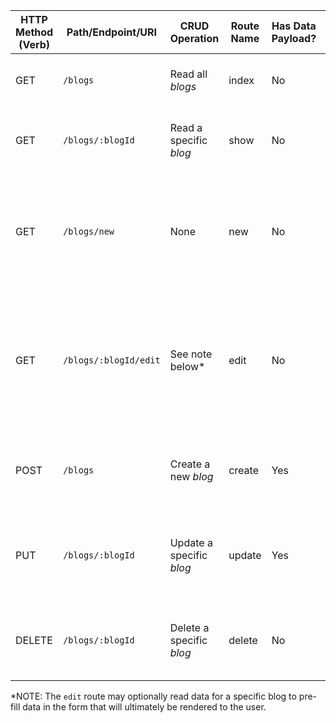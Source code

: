 | HTTP Method (Verb) | Path/Endpoint/URI     | CRUD Operation            | Route Name | Has Data Payload? | Purpose                                                                                            | Render/Redirect Action        |
| ------------------ | --------------------- | ------------------------- | ---------- | ----------------- | -------------------------------------------------------------------------------------------------- | ----------------------------- |
| GET                | `/blogs`              | Read all _blogs_          | index      | No                | Renders a view that shows all blogs                                                                | `res.render('blogs/index')`   |
| GET                | `/blogs/:blogId`      | Read a specific _blog_    | show       | No                | Renders a view that shows a specific blog                                                          | `res.render('blogs/show')`    |
| GET                | `/blogs/new`          | None                      | new        | No                | Renders a view including a form the user can fill out and submit to add a new blog                 | `res.render('blogs/new')`     |
| GET                | `/blogs/:blogId/edit` | See note below*           | edit       | No                | Renders a view including a filled out form the user can edit and submit to update a specific blog  | `res.render('blogs/edit')`    |
| POST               | `/blogs`              | Create a new _blog_       | create     | Yes               | Handles the user submitting a form to create a new blog                                            | `res.redirect('/you-choose')` |
| PUT                | `/blogs/:blogId`      | Update a specific _blog_  | update     | Yes               | Handles the user submitting a form to update a specific blog                                       | `res.redirect('/you-choose')` |
| DELETE             | `/blogs/:blogId`      | Delete a specific _blog_  | delete     | No                | Handles the user request to delete a specific blog                                                 | `res.redirect('/you-choose')` |

*NOTE: The `edit` route may optionally read data for a specific blog to pre-fill data in the form that will ultimately be rendered to the user.
